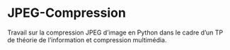 # JPEG-Compression
Travail sur la compression JPEG d’image en Python dans le cadre d’un TP de théorie de l’information et compression multimédia.
